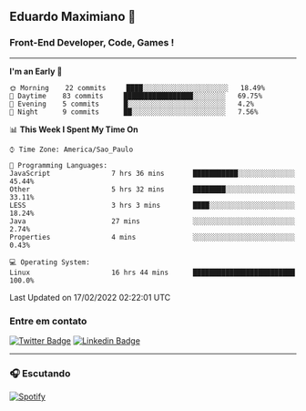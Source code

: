 ## Eduardo Maximiano 👋

### Front-End Developer, Code, Games !

---

<!--START_SECTION:waka-->
**I'm an Early 🐤** 

```text
🌞 Morning    22 commits     ████░░░░░░░░░░░░░░░░░░░░░   18.49% 
🌆 Daytime    83 commits     █████████████████░░░░░░░░   69.75% 
🌃 Evening    5 commits      █░░░░░░░░░░░░░░░░░░░░░░░░   4.2% 
🌙 Night      9 commits      ██░░░░░░░░░░░░░░░░░░░░░░░   7.56%

```


📊 **This Week I Spent My Time On** 

```text
⌚︎ Time Zone: America/Sao_Paulo

💬 Programming Languages: 
JavaScript               7 hrs 36 mins       ███████████░░░░░░░░░░░░░░   45.44% 
Other                    5 hrs 32 mins       ████████░░░░░░░░░░░░░░░░░   33.11% 
LESS                     3 hrs 3 mins        ████░░░░░░░░░░░░░░░░░░░░░   18.24% 
Java                     27 mins             ░░░░░░░░░░░░░░░░░░░░░░░░░   2.74% 
Properties               4 mins              ░░░░░░░░░░░░░░░░░░░░░░░░░   0.43%

💻 Operating System: 
Linux                    16 hrs 44 mins      █████████████████████████   100.0%

```


 Last Updated on 17/02/2022 02:22:01 UTC
<!--END_SECTION:waka-->

### Entre em contato

[![Twitter Badge](https://img.shields.io/badge/-@edmaxi-1ca0f1?style=flat-square&labelColor=1ca0f1&logo=twitter&logoColor=white&link=https://twitter.com/edmaxi)](https://twitter.com/edmaxi)
[![Linkedin Badge](https://img.shields.io/badge/-Eduardo_Maximiano-0077B5?style=flat-square&logo=Linkedin&logoColor=white&link=https://www.linkedin.com/in/maximiano-eduardo)](https://www.linkedin.com/in/maximiano-eduardo)

---

### 🎧 Escutando
[![Spotify](https://novatorem-sandy.vercel.app/api/spotify)](https://open.spotify.com/user/comgigo)
